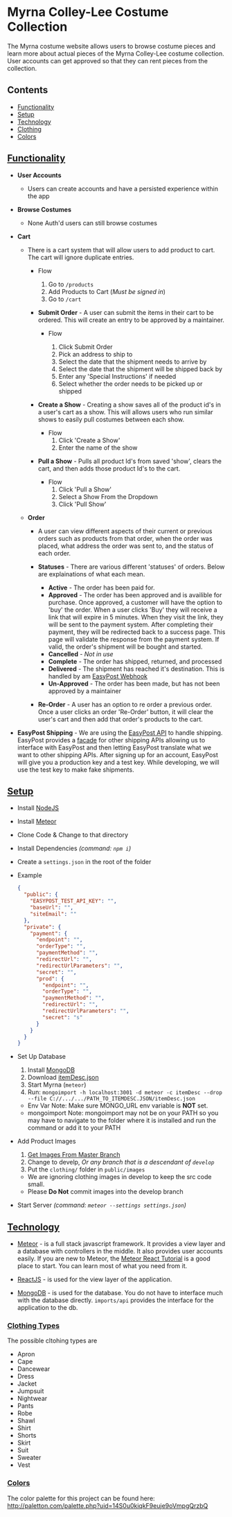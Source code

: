 # Myrna Colley-Lee Costume Collection

The Myrna costume website allows users to browse costume pieces and learn more about actual pieces of the Myrna Colley-Lee costume collection. User accounts can get approved so that they can rent pieces from the collection.

## Contents

* [Functionality](#functionality)
* [Setup](#setup)
* [Technology](#technology)
* [Clothing](#clothing-types)
* [Colors](#colors)

## [Functionality](#functionality)

* **User Accounts**

  * Users can create accounts and have a persisted experience within the app

* **Browse Costumes**

  * None Auth'd users can still browse costumes

* **Cart**

  * There is a cart system that will allow users to add product to cart. The cart will ignore duplicate entries.

    * Flow

      1.  Go to `/products`
      1.  Add Products to Cart (_Must be signed in_)
      1.  Go to `/cart`

    * **Submit Order** - A user can submit the items in their cart to be ordered. This will create an entry to be approved by a maintainer.

      * Flow

        1.  Click Submit Order
        1.  Pick an address to ship to
        1.  Select the date that the shipment needs to arrive by
        1.  Select the date that the shipment will be shipped back by
        1.  Enter any 'Special Instructions' if needed
        1.  Select whether the order needs to be picked up or shipped

    * **Create a Show** - Creating a show saves all of the product id's in a user's cart as a show. This will allows users who run similar shows to easily pull costumes between each show.

      * Flow
        1.  Click 'Create a Show'
        1.  Enter the name of the show

    * **Pull a Show** - Pulls all product Id's from saved 'show', clears the cart, and then adds those product Id's to the cart.
      * Flow
        1.  Click 'Pull a Show'
        1.  Select a Show From the Dropdown
        1.  Click 'Pull Show'

  * **Order**

    * A user can view different aspects of their current or previous orders such as products from that order, when the order was placed, what address the order was sent to, and the status of each order.

    * **Statuses** - There are various different 'statuses' of orders. Below are explainations of what each mean.

      * **Active** - The order has been paid for.
      * **Approved** - The order has been approved and is availible for purchase. Once approved, a customer will have the option to 'buy' the order. When a user clicks 'Buy' they will receive a link that will expire in 5 minutes. When they visit the link, they will be sent to the payment system. After completing their payment, they will be redirected back to a success page. This page will validate the response from the payment system. If valid, the order's shipment will be bought and started.
      * **Cancelled** - _Not in use_
      * **Complete** - The order has shipped, returned, and processed
      * **Delivered** - The shipment has reached it's destination. This is handled by am [EasyPost Webhook](https://www.easypost.com/webhooks-guide.html)
      * **Un-Approved** - The order has been made, but has not been approved by a maintainer

    * **Re-Order** - A user has an option to re order a previous order. Once a user clicks an order 'Re-Order' button, it will clear the user's cart and then add that order's products to the cart.

* **EasyPost Shipping** - We are using the [EasyPost API](https://www.easypost.com/) to handle shipping. EasyPost provides a [facade](https://en.wikipedia.org/wiki/Facade_pattern) for other shipping APIs allowing us to interface with EasyPost and then letting EasyPost translate what we want to other shipping APIs. After signing up for an account, EasyPost will give you a production key and a test key. While developing, we will use the test key to make fake shipments.

## [Setup](#setup)

* Install [NodeJS](https://nodejs.org/en/)
* Install [Meteor](https://www.meteor.com/install)
* Clone Code & Change to that directory
* Install Dependencies _(command: `npm i`)_
* Create a `settings.json` in the root of the folder
* Example

  ```json
  {
    "public": {
      "EASYPOST_TEST_API_KEY": "",
      "baseUrl": "",
      "siteEmail": ""
    },
    "private": {
      "payment": {
        "endpoint": "",
        "orderType": "",
        "paymentMethod": "",
        "redirectUrl": "",
        "redirectUrlParameters": "",
        "secret": "",
        "prod": {
          "endpoint": "",
          "orderType": "",
          "paymentMethod": "",
          "redirectUrl": "",
          "redirectUrlParameters": "",
          "secret": "s"
        }
      }
    }
  }
  ```

* Set Up Database
  1.  Install [MongoDB](https://www.mongodb.com/)
  1.  Download [itemDesc.json](https://raw.githubusercontent.com/MSULibraries/Myrna/240256e97d620fe68632f9298cf19b68efe30519/itemDesc.json)
  1.  Start Myrna (`meteor`)
  1.  Run: `mongoimport -h localhost:3001 -d meteor -c itemDesc --drop --file C://.../.../PATH_TO_ITEMDESC.JSON/itemDesc.json`
  * Env Var Note: Make sure MONGO_URL env variable is **NOT** set.
  * mongoimport Note: mongoimport may not be on your PATH so you may have to navigate to the folder where it is installed and run the command or add it to your PATH
* Add Product Images
  1.  [Get Images From Master Branch](https://github.com/MSULibraries/Myrna/tree/master/public/images/clothing)
  2.  Change to develp, _Or any branch that is a descendant of `develop`_
  3.  Put the `clothing/` folder in `public/images`
  * We are ignoring clothing images in develop to keep the src code small.
  * Please **Do Not** commit images into the develop branch
* Start Server _(command: `meteor --settings settings.json`)_

## [Technology](#technology)

* [Meteor](https://www.meteor.com/) - is a full stack javascript framework. It provides a view layer and a database with controllers in the middle. It also provides user accounts easily. If you are new to Meteor, the [Meteor React Tutorial](https://www.meteor.com/tutorials/react/creating-an-app) is a good place to start. You can learn most of what you need from it.

* [ReactJS](https://reactjs.org/) - is used for the view layer of the application.

* [MongoDB](https://www.mongodb.com/) - is used for the database. You do not have to interface much with the database directly. `imports/api` provides the interface for the application to the db.

### [Clothing Types](#clothing-types)

The possible cltohing types are

* Apron
* Cape
* Dancewear
* Dress
* Jacket
* Jumpsuit
* Nightwear
* Pants
* Robe
* Shawl
* Shirt
* Shorts
* Skirt
* Suit
* Sweater
* Vest

### [Colors](#colors)

The color palette for this project can be found here: http://paletton.com/palette.php?uid=14S0u0kiqkF9euje9oVmpgQrzbQ
